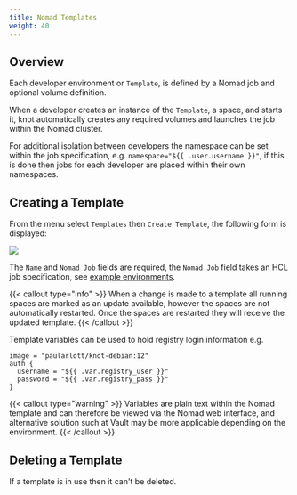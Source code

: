 ```yaml
---
title: Nomad Templates
weight: 40
---
```


## Overview

Each developer environment or `Template`, is defined by a Nomad job and optional volume definition.

When a developer creates an instance of the `Template`, a space, and starts it, knot automatically creates any required volumes and launches the job within the Nomad cluster.

For additional isolation between developers the namespace can be set within the job specification, e.g. `namespace="${{ .user.username }}"`, if this is done then jobs for each developer are placed within their own namespaces.

## Creating a Template

From the menu select `Templates` then `Create Template`, the following form is displayed:

![](/docs/administration/create-template.webp)

The `Name` and `Nomad Job` fields are required, the `Nomad Job` field takes an HCL job specification, see [example environments](/docs/examples-environments/).

{{< callout type="info" >}}
  When a change is made to a template all running spaces are marked as an update available, however the spaces are not automatically restarted. Once the spaces are restarted they will receive the updated template.
{{< /callout >}}

Template variables can be used to hold registry login information e.g.

```hcl
image = "paularlott/knot-debian:12"
auth {
  username = "${{ .var.registry_user }}"
  password = "${{ .var.registry_pass }}"
}
```

{{< callout type="warning" >}}
  Variables are plain text within the Nomad template and can therefore be viewed via the Nomad web interface, and alternative solution such at Vault may be more applicable depending on the environment.
{{< /callout >}}

## Deleting a Template

If a template is in use then it can't be deleted.
